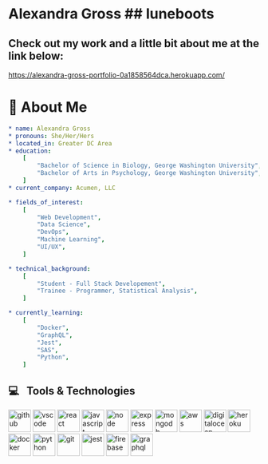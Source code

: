 
# Alexandra Gross ## luneboots

## Check out my work and a little bit about me at the link below:
https://alexandra-gross-portfolio-0a1858564dca.herokuapp.com/

# 👋 About Me

```yaml
* name: Alexandra Gross
* pronouns: She/Her/Hers
* located_in: Greater DC Area
* education:
    [
        "Bachelor of Science in Biology, George Washington University",
        "Bachelor of Arts in Psychology, George Washington University",
    ]
* current_company: Acumen, LLC

* fields_of_interest:
    [
        "Web Development",
        "Data Science",
        "DevOps",
        "Machine Learning",
        "UI/UX",
    ]

* technical_background:
    [
        "Student - Full Stack Developement",
        "Trainee - Programmer, Statistical Analysis",
    ]

* currently_learning:
    [
        "Docker",
        "GraphQL",
        "Jest",
        "SAS",
        "Python",
    ]

```

<h2> 💻 &nbsp; Tools & Technologies </h2>
<p align="left">
<img src="https://cdn.jsdelivr.net/gh/devicons/devicon/icons/github/github-original.svg" alt="github" width="45" height="45" />
<img src="https://cdn.jsdelivr.net/gh/devicons/devicon/icons/vscode/vscode-original.svg" alt="vscode" width="45" height="45"/>
<img src="https://cdn.jsdelivr.net/gh/devicons/devicon/icons/react/react-original-wordmark.svg" alt="react" width="45" height="45"/>
<img src="https://cdn.jsdelivr.net/gh/devicons/devicon/icons/javascript/javascript-original.svg" alt="javascript" width="45" height="45"/>
<img src="https://cdn.jsdelivr.net/gh/devicons/devicon/icons/nodejs/nodejs-original-wordmark.svg" alt="node" width="45" height="45"/>
<img src="https://cdn.jsdelivr.net/gh/devicons/devicon/icons/express/express-original-wordmark.svg" alt="express" width="45" height="45"/>
<img src="https://cdn.jsdelivr.net/gh/devicons/devicon/icons/mongodb/mongodb-original-wordmark.svg" alt="mongodb" width="45" height="45"/>
<img src="https://cdn.jsdelivr.net/gh/devicons/devicon/icons/amazonwebservices/amazonwebservices-original.svg" alt="aws" width="45" height="45"/>
<img src="https://cdn.jsdelivr.net/gh/devicons/devicon/icons/digitalocean/digitalocean-original.svg" alt="digitalocean" width="45" height="45"/>
<img src="https://cdn.jsdelivr.net/gh/devicons/devicon/icons/heroku/heroku-plain-wordmark.svg" alt="heroku" width="45" height="45"/>
<img src="https://cdn.jsdelivr.net/gh/devicons/devicon/icons/docker/docker-original-wordmark.svg" alt="docker" width="45" height="45"/>
<img src="https://cdn.jsdelivr.net/gh/devicons/devicon/icons/python/python-original.svg" alt="python" width="45" height="45" />
<img src="https://cdn.jsdelivr.net/gh/devicons/devicon/icons/git/git-original.svg" alt="git" width="45" height="45" />
<img src="https://cdn.jsdelivr.net/gh/devicons/devicon/icons/jest/jest-plain.svg" alt="jest" width="45" height="45" />
<img src="https://cdn.jsdelivr.net/gh/devicons/devicon/icons/firebase/firebase-plain-wordmark.svg" alt="firebase" width="45" height="45" />
<img src="https://cdn.jsdelivr.net/gh/devicons/devicon/icons/graphql/graphql-plain.svg" alt="graphql" width="45" height="45"/>
</p>



